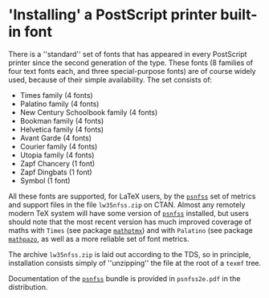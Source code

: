 # 'Installing' a PostScript printer built-in font

There is a ''standard'' set of fonts that has appeared in every PostScript
printer since the second generation of the type.  These fonts
(8&nbsp;families of four text fonts each, and three special-purpose fonts)
are of course widely used, because of their simple availability.  The
set consists of:
  

-  Times family (4 fonts)
-  Palatino family (4 fonts)
-  New Century Schoolbook family (4 fonts)
-  Bookman family (4 fonts)
-  Helvetica family (4 fonts)
-  Avant Garde (4 fonts)
-  Courier family (4 fonts)
-  Utopia family (4 fonts)
-  Zapf Chancery (1 font)
-  Zapf Dingbats (1 font)
-  Symbol (1 font)

All these fonts are supported, for LaTeX users, by the
[`psnfss`](http://ctan.org/pkg/psnfss) set of metrics and support files in the file
`lw35nfss.zip` on CTAN.  Almost any remotely modern TeX
system will have some version of [`psnfss`](http://ctan.org/pkg/psnfss) installed, but
users should note that the most recent version has much improved
coverage of maths with `Times` (see package
[`mathptmx`](http://ctan.org/pkg/mathptmx)) and with `Palatino` (see package
[`mathpazo`](http://ctan.org/pkg/mathpazo), as well as a more reliable set of font metrics.

The archive `lw35nfss.zip` is laid out according to the
TDS, so in principle, installation consists simply of
''unzipping'' the file at the root of a `texmf` tree.

Documentation of the [`psnfss`](http://ctan.org/pkg/psnfss) bundle is provided in
`psnfss2e.pdf` in the distribution.

